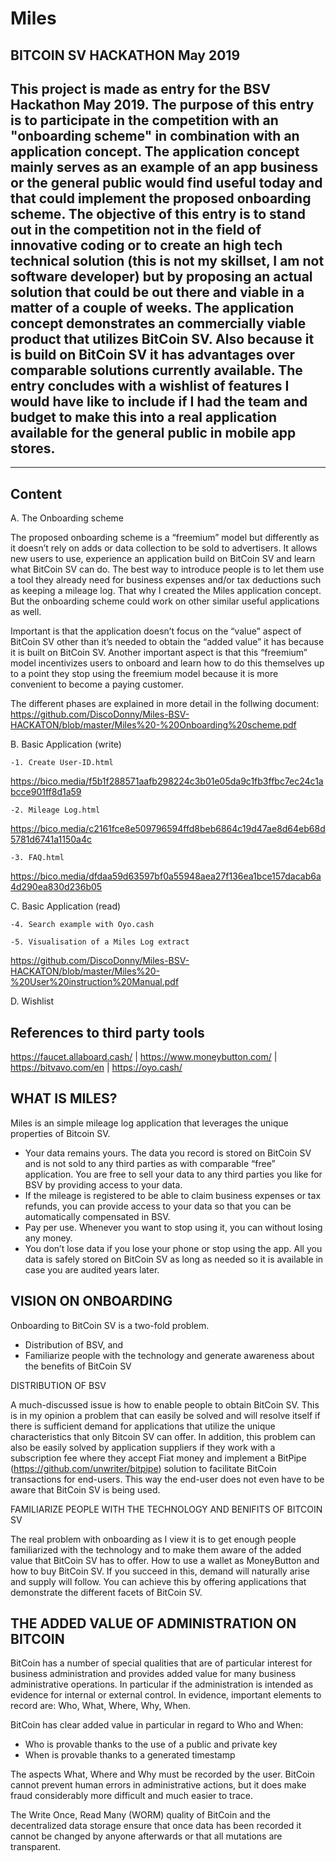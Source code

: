 # Miles

BITCOIN SV HACKATHON May 2019
--------------------------------------------------------------

This project is made as entry for the BSV Hackathon May 2019. The purpose of this entry is to participate in the competition with an "onboarding scheme" in combination with an application concept. The application concept mainly serves as an example of an app business or the general public would find useful today and that could implement the proposed onboarding scheme. The objective of this entry is to stand out in the competition not in the field of innovative coding or to create an high tech technical solution (this is not my skillset, I am not software developer) but by proposing an actual solution that could be out there and viable in a matter of a couple of weeks. The application concept demonstrates an commercially viable product that utilizes BitCoin SV. Also because it is build on BitCoin SV it has advantages over comparable solutions currently available. The entry concludes with a wishlist of features I would have like to include if I had the team and budget to make this into a real application available for the general public in mobile app stores.
-
--------------------------------------------------------------

Content
-------
A. The Onboarding scheme 

   The proposed onboarding scheme is a “freemium” model but differently as it doesn’t rely on adds or data collection to be sold to    advertisers. It allows new users to use, experience an application build on BitCoin SV and learn what BitCoin SV can do. The best way to introduce people is to let them use a tool they already need for business expenses and/or tax deductions such as keeping a mileage log. That why I created the Miles application concept. But the onboarding scheme could work on other similar useful applications as well.

   Important is that the application doesn’t focus on the “value” aspect of BitCoin SV other than it’s needed to obtain the “added     value” it has because it is built on BitCoin SV.  Another important aspect is that this “freemium” model incentivizes users to onboard and learn how to do this themselves up to a point they stop using the freemium model because it is more convenient to become a paying customer.  

   The different phases are explained in more detail in the follwing document: 
   https://github.com/DiscoDonny/Miles-BSV-HACKATON/blob/master/Miles%20-%20Onboarding%20scheme.pdf



B. Basic Application (write)

    -1. Create User-ID.html
   https://bico.media/f5b1f288571aafb298224c3b01e05da9c1fb3ffbc7ec24c1abcce901ff8d1a59
  
    -2. Mileage Log.html
   https://bico.media/c2161fce8e509796594ffd8beb6864c19d47ae8d64eb68d5781d6741a1150a4c
  
    -3. FAQ.html
   https://bico.media/dfdaa59d63597bf0a55948aea27f136ea1bce157dacab6a4d290ea830d236b05
  
C. Basic Application (read)

    -4. Search example with Oyo.cash
  
    -5. Visualisation of a Miles Log extract
   
   https://github.com/DiscoDonny/Miles-BSV-HACKATON/blob/master/Miles%20-%20User%20instruction%20Manual.pdf
   
D. Wishlist


References to third party tools
-------
https://faucet.allaboard.cash/ | 
https://www.moneybutton.com/ | 
https://bitvavo.com/en | 
https://oyo.cash/  



WHAT IS MILES?
--------------
Miles is an simple mileage log application that leverages the unique properties of Bitcoin SV.

  -	Your data remains yours. The data you record is stored on BitCoin SV and is not sold to any third parties as with comparable “free” application. You are free to sell your data to any third parties you like for BSV by providing access to your data. 
  -	If the mileage is registered to be able to claim business expenses or tax refunds, you can provide access to your data so that you can be automatically compensated in BSV.
  -	Pay per use. Whenever you want to stop using it, you can without losing any money.
  -	You don’t lose data if you lose your phone or stop using the app. All you data is safely stored on BitCoin SV as long as needed so it is available in case you are audited years later. 




VISION ON ONBOARDING
-------------

Onboarding to BitCoin SV is a two-fold problem.
  - Distribution of BSV, and
  - Familiarize people with the technology and generate awareness about the benefits of BitCoin SV


DISTRIBUTION OF BSV

A much-discussed issue is how to enable people to obtain BitCoin SV. This is in my opinion a problem that can easily be solved and will resolve itself if there is sufficient demand for applications that utilize the unique characteristics that only Bitcoin SV can offer. In addition, this problem can also be easily solved by application suppliers if they work with a subscription fee where they accept Fiat money and implement a BitPipe (https://github.com/unwriter/bitpipe) solution to facilitate BitCoin transactions for end-users. This way the end-user does not even have to be aware that BitCoin SV is being used.

FAMILIARIZE PEOPLE WITH THE TECHNOLOGY AND BENIFITS OF BITCOIN SV

The real problem with onboarding as I view it is to get enough people familiarized with the technology and to make them aware of the added value that BitCoin SV has to offer. How to use a wallet as MoneyButton and how to buy BitCoin SV. If you succeed in this, demand will naturally arise and supply will follow. You can achieve this by offering applications that demonstrate the different facets of BitCoin SV.


THE ADDED VALUE OF ADMINISTRATION ON BITCOIN 
--------------------------------------------
BitCoin has a number of special qualities that are of particular interest for business administration and provides added value for many business administrative operations. In particular if the administration is intended as evidence for internal or external control. In evidence, important elements to record are: Who, What, Where, Why, When.

BitCoin has clear added value in particular in regard to Who and When:

  - Who is provable thanks to the use of a public and private key
  - When is provable thanks to a generated timestamp

The aspects What, Where and Why must be recorded by the user. BitCoin cannot prevent human errors in administrative actions, but it does make fraud considerably more difficult and much easier to trace.

The Write Once, Read Many (WORM) quality of BitCoin and the decentralized data storage ensure that once data has been recorded it cannot be changed by anyone afterwards or that all mutations are transparent.



